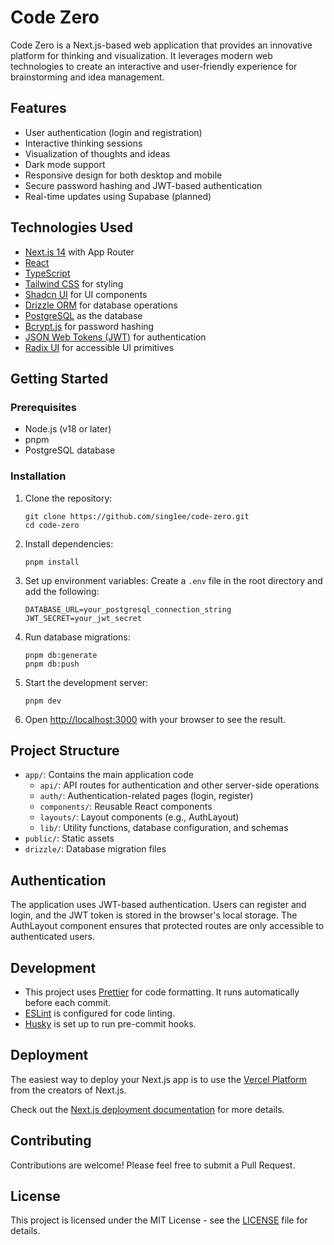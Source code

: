 # Code Zero

Code Zero is a Next.js-based web application that provides an innovative platform for thinking and visualization. It leverages modern web technologies to create an interactive and user-friendly experience for brainstorming and idea management.

## Features

- User authentication (login and registration)
- Interactive thinking sessions
- Visualization of thoughts and ideas
- Dark mode support
- Responsive design for both desktop and mobile
- Secure password hashing and JWT-based authentication
- Real-time updates using Supabase (planned)

## Technologies Used

- [Next.js 14](https://nextjs.org/) with App Router
- [React](https://reactjs.org/)
- [TypeScript](https://www.typescriptlang.org/)
- [Tailwind CSS](https://tailwindcss.com/) for styling
- [Shadcn UI](https://ui.shadcn.com/) for UI components
- [Drizzle ORM](https://orm.drizzle.team/) for database operations
- [PostgreSQL](https://www.postgresql.org/) as the database
- [Bcrypt.js](https://github.com/dcodeIO/bcrypt.js/) for password hashing
- [JSON Web Tokens (JWT)](https://jwt.io/) for authentication
- [Radix UI](https://www.radix-ui.com/) for accessible UI primitives

## Getting Started

### Prerequisites

- Node.js (v18 or later)
- pnpm
- PostgreSQL database

### Installation

1. Clone the repository:

   ```
   git clone https://github.com/sing1ee/code-zero.git
   cd code-zero
   ```

2. Install dependencies:

   ```
   pnpm install
   ```

3. Set up environment variables:
   Create a `.env` file in the root directory and add the following:

   ```
   DATABASE_URL=your_postgresql_connection_string
   JWT_SECRET=your_jwt_secret
   ```

4. Run database migrations:

   ```
   pnpm db:generate
   pnpm db:push
   ```

5. Start the development server:

   ```
   pnpm dev
   ```

6. Open [http://localhost:3000](http://localhost:3000) with your browser to see the result.

## Project Structure

- `app/`: Contains the main application code
  - `api/`: API routes for authentication and other server-side operations
  - `auth/`: Authentication-related pages (login, register)
  - `components/`: Reusable React components
  - `layouts/`: Layout components (e.g., AuthLayout)
  - `lib/`: Utility functions, database configuration, and schemas
- `public/`: Static assets
- `drizzle/`: Database migration files

## Authentication

The application uses JWT-based authentication. Users can register and login, and the JWT token is stored in the browser's local storage. The AuthLayout component ensures that protected routes are only accessible to authenticated users.

## Development

- This project uses [Prettier](https://prettier.io/) for code formatting. It runs automatically before each commit.
- [ESLint](https://eslint.org/) is configured for code linting.
- [Husky](https://typicode.github.io/husky/#/) is set up to run pre-commit hooks.

## Deployment

The easiest way to deploy your Next.js app is to use the [Vercel Platform](https://vercel.com/new?utm_medium=default-template&filter=next.js&utm_source=create-next-app&utm_campaign=create-next-app-readme) from the creators of Next.js.

Check out the [Next.js deployment documentation](https://nextjs.org/docs/deployment) for more details.

## Contributing

Contributions are welcome! Please feel free to submit a Pull Request.

## License

This project is licensed under the MIT License - see the [LICENSE](LICENSE) file for details.

